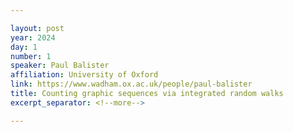 ```yaml
---

layout: post
year: 2024
day: 1
number: 1
speaker: Paul Balister
affiliation: University of Oxford
link: https://www.wadham.ox.ac.uk/people/paul-balister
title: Counting graphic sequences via integrated random walks
excerpt_separator: <!--more-->

---
```



<!--more-->
